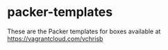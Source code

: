 # packer-templates

These are the Packer templates for boxes available at https://vagrantcloud.com/vchrisb
